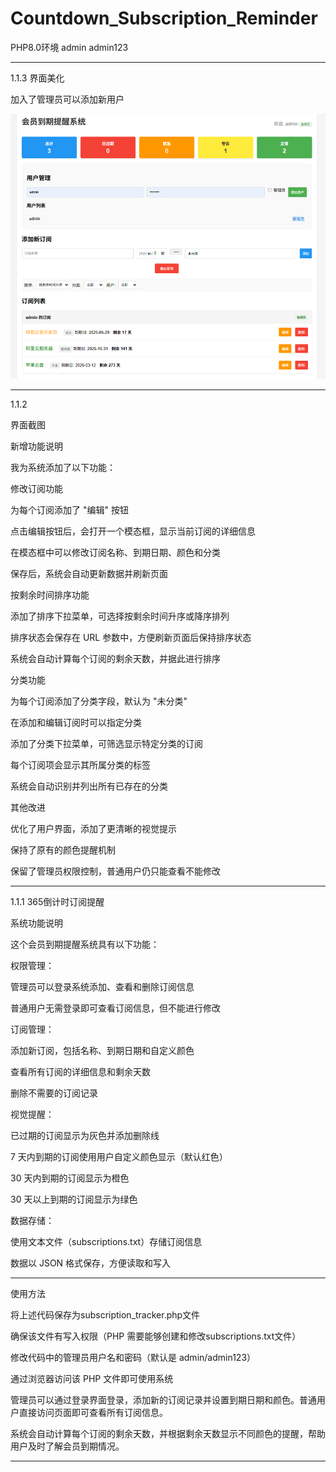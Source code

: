 # Countdown_Subscription_Reminder

PHP8.0环境
admin   admin123

---------------------------------
1.1.3
界面美化

加入了管理员可以添加新用户


<img src="https://raw.githubusercontent.com/mickeywaley/Countdown_Subscription_Reminder/refs/heads/main/1.png" alt="Mobile wallpaper"   />

----------------------------------

1.1.2

界面截图



新增功能说明

我为系统添加了以下功能：

修改订阅功能

为每个订阅添加了 "编辑" 按钮

点击编辑按钮后，会打开一个模态框，显示当前订阅的详细信息

在模态框中可以修改订阅名称、到期日期、颜色和分类

保存后，系统会自动更新数据并刷新页面

按剩余时间排序功能

添加了排序下拉菜单，可选择按剩余时间升序或降序排列

排序状态会保存在 URL 参数中，方便刷新页面后保持排序状态

系统会自动计算每个订阅的剩余天数，并据此进行排序

分类功能

为每个订阅添加了分类字段，默认为 "未分类"

在添加和编辑订阅时可以指定分类

添加了分类下拉菜单，可筛选显示特定分类的订阅

每个订阅项会显示其所属分类的标签

系统会自动识别并列出所有已存在的分类

其他改进

优化了用户界面，添加了更清晰的视觉提示

保持了原有的颜色提醒机制

保留了管理员权限控制，普通用户仍只能查看不能修改


----------------------------------
1.1.1
365倒计时订阅提醒

系统功能说明

这个会员到期提醒系统具有以下功能：

权限管理：

管理员可以登录系统添加、查看和删除订阅信息

普通用户无需登录即可查看订阅信息，但不能进行修改

订阅管理：

添加新订阅，包括名称、到期日期和自定义颜色

查看所有订阅的详细信息和剩余天数

删除不需要的订阅记录

视觉提醒：

已过期的订阅显示为灰色并添加删除线

7 天内到期的订阅使用用户自定义颜色显示（默认红色）

30 天内到期的订阅显示为橙色

30 天以上到期的订阅显示为绿色

数据存储：

使用文本文件（subscriptions.txt）存储订阅信息

数据以 JSON 格式保存，方便读取和写入


--------------------------

使用方法

将上述代码保存为subscription_tracker.php文件

确保该文件有写入权限（PHP 需要能够创建和修改subscriptions.txt文件）

修改代码中的管理员用户名和密码（默认是 admin/admin123）

通过浏览器访问该 PHP 文件即可使用系统

管理员可以通过登录界面登录，添加新的订阅记录并设置到期日期和颜色。普通用户直接访问页面即可查看所有订阅信息。

系统会自动计算每个订阅的剩余天数，并根据剩余天数显示不同颜色的提醒，帮助用户及时了解会员到期情况。

---------------------------
